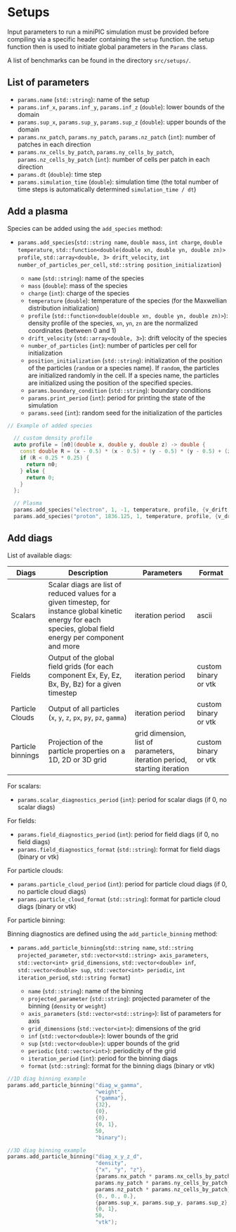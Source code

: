 # Setups

Input parameters to run a miniPIC simulation must be provided before compiling via a specific header containing the `setup` function. the setup function then is used to initiate global parameters in the `Params` class.

A list of benchmarks can be found in the directory `src/setups/`.

## List of parameters

- `params.name` (`std::string`): name of the setup
- `params.inf_x`, `params.inf_y`, `params.inf_z` (`double`): lower bounds of the domain
- `params.sup_x`, `params.sup_y`, `params.sup_z` (`double`): upper bounds of the domain
- `params.nx_patch`, `params.ny_patch`, `params.nz_patch` (`int`): number of patches in each direction
- `params.nx_cells_by_patch`, `params.ny_cells_by_patch`, `params.nz_cells_by_patch` (`int`): number of cells per patch in each direction
- `params.dt` (`double`): time step
- `params.simulation_time` (`double`): simulation time (the total number of time steps is automatically determined `simulation_time / dt`)

## Add a plasma

Species can be added using the `add_species` method:

- `params.add_species`(`std::string name`, `double mass`, `int charge`, `double temperature`, `std::function<double(double xn, double yn, double zn)> profile`, `std::array<double, 3> drift_velocity`, `int number_of_particles_per_cell`, `std::string position_initialization`)

    - `name` (`std::string`): name of the species
    - `mass` (`double`): mass of the species
    - `charge` (`int`): charge of the species
    - `temperature` (`double`): temperature of the species (for the Maxwellian distribution initialization)
    - `profile` (`std::function<double(double xn, double yn, double zn)>`): density profile of the species, `xn`, `yn`, `zn` are the normalized coordinates (between 0 and 1)
    - `drift_velocity` (`std::array<double, 3>`): drift velocity of the species
    - `number_of_particles` (`int`): number of particles per cell for initialization
    - `position_initialization` (`std::string`): initialization of the position of the particles (`random` or a species name). If `random`, the particles are initialized randomly in the cell. If a species name, the particles are initialized using the position of the specified species.
    - `params.boundary_condition` (`std::string`): boundary conditions
    - `params.print_period` (`int`): period for printing the state of the simulation
    - `params.seed` (`int`): random seed for the initialization of the particles

```C++
// Example of added species

  // custom density profile
  auto profile = [n0](double x, double y, double z) -> double {
    const double R = (x - 0.5) * (x - 0.5) + (y - 0.5) * (y - 0.5) + (z - 0.5) * (z - 0.5);
    if (R < 0.25 * 0.25) {
      return n0;
    } else {
      return 0;
    }
  };

  // Plasma
  params.add_species("electron", 1, -1, temperature, profile, {v_drift, 0, 0}, 8, "random");
  params.add_species("proton", 1836.125, 1, temperature, profile, {v_drift, 0, 0}, 8, "electron");
```


## Add diags

List of available diags:


| Diags                 | Description                         | Parameters  | Format      |
|-----------------------|-------------------------------------| ----------- | ----------- |
| Scalars               | Scalar diags are list of reduced values for a given timestep, for instance global kinetic energy for each species, global field energy per component and more | iteration period | ascii |
| Fields                | Output of the global field grids (for each component Ex, Ey, Ez, Bx, By, Bz) for a given timestep |  iteration period | custom binary or vtk |
| Particle Clouds       | Output of all particles (`x`, `y`, `z`, `px`, `py`, `pz`, `gamma`)                     | iteration period | custom binary or vtk |
| Particle binnings     | Projection of the particle properties on a 1D, 2D or 3D grid | grid dimension, list of parameters, iteration period, starting iteration | custom binary or vtk |


For scalars:

- `params.scalar_diagnostics_period` (`int`): period for scalar diags (if 0, no scalar diags)

For fields:

- `params.field_diagnostics_period` (`int`): period for field diags (if 0, no field diags)
- `params.field_diagnostics_format` (`std::string`): format for field diags (binary or vtk)

For particle clouds:

- `params.particle_cloud_period` (`int`): period for particle cloud diags (if 0, no particle cloud diags)
- `params.particle_cloud_format` (`std::string`): format for particle cloud diags (binary or vtk)

For particle binning:

Binning diagnostics are defined using the `add_particle_binning` method:

- `params.add_particle_binning`(`std::string name`, `std::string projected_parameter`, `std::vector<std::string> axis_parameters`, `std::vector<int> grid_dimensions`, `std::vector<double> inf`, `std::vector<double> sup`, `std::vector<int> periodic`, `int iteration_period`, `std::string format`)

    - `name` (`std::string`): name of the binning
    - `projected_parameter` (`std::string`): projected parameter of the binning (`density` or `weight`)
    - `axis_parameters` (`std::vector<std::string>`): list of parameters for axis
    - `grid_dimensions` (`std::vector<int>`): dimensions of the grid
    - `inf` (`std::vector<double>`): lower bounds of the grid
    - `sup` (`std::vector<double>`): upper bounds of the grid
    - `periodic` (`std::vector<int>`): periodicity of the grid
    - `iteration_period` (`int`): period for the binning diags
    - `format` (`std::string`): format for the binning diags (binary or vtk)


```C++
//1D diag binning example
params.add_particle_binning("diag_w_gamma",
                            "weight",
                            {"gamma"},
                            {32},
                            {0},
                            {0},
                            {0, 1},
                            50,
                            "binary");
```

```C++
//3D diag binning example
params.add_particle_binning("diag_x_y_z_d",
                            "density",
                            {"x", "y", "z"},
                            {params.nx_patch * params.nx_cells_by_patch,
                            params.ny_patch * params.ny_cells_by_patch,
                            params.nz_patch * params.nz_cells_by_patch},
                            {0., 0., 0.},
                            {params.sup_x, params.sup_y, params.sup_z},
                            {0, 1},
                            50,
                            "vtk");
```